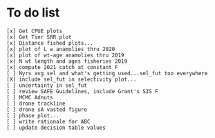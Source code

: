 # To do list
    [x] Get CPUE plots
    [x] Get Tier SRR plot
    [x] Distance fished plots...
    [x] plot of L w anamolies thru 2020
    [x] plot of wt-age anamolies thru 2019
    [x] N wt length and ages fisheries 2019
    [x] compute 2021 catch at constant F
    [ ] Nyrs avg sel and what's getting used...sel_fut too everywhere
    [X] include sel_fut in selectivity plot...
    [ ] uncertainty in sel_fut
    [ ] review SAFE Guidelines, include Grant's SIS F
    [ ] MCMC Adnuts
    [ ] drone trackline                                
    [ ] drone sA vasted figure                         
    [ ] phase plot...                                  
    [ ] write rationale for ABC                        
    [ ] update decision table values             


